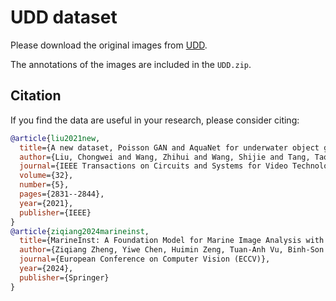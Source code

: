 # UDD dataset

Please download the original images from [UDD](https://github.com/chongweiliu/UDD_Official).

The annotations of the images are included in the `UDD.zip`.

## Citation

If you find the data are useful in your research, please consider citing:

```bibtex
@article{liu2021new,
  title={A new dataset, Poisson GAN and AquaNet for underwater object grabbing},
  author={Liu, Chongwei and Wang, Zhihui and Wang, Shijie and Tang, Tao and Tao, Yulong and Yang, Caifei and Li, Haojie and Liu, Xing and Fan, Xin},
  journal={IEEE Transactions on Circuits and Systems for Video Technology (TCSVT)},
  volume={32},
  number={5},
  pages={2831--2844},
  year={2021},
  publisher={IEEE}
}
@article{ziqiang2024marineinst,
  title={MarineInst: A Foundation Model for Marine Image Analysis with Instance Visual Description},
  author={Ziqiang Zheng, Yiwe Chen, Huimin Zeng, Tuan-Anh Vu, Binh-Son Hua, Sai-Kit Yeung},
  journal={European Conference on Computer Vision (ECCV)},
  year={2024},
  publisher={Springer}
}
```
